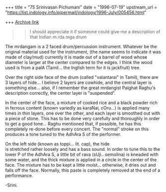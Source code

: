 +++
title = "75 Srinivasan Pichumani"
date = "1996-07-19"
upstream_url = "https://list.indology.info/pipermail/indology/1996-July/005456.html"

+++
[Archive link](https://list.indology.info/pipermail/indology/1996-July/005456.html)

>>I should appreciate it if someone could give me a
>>description of that Indian m.rda.mga drum 

The mrdangam is a 2 faced drum/percussion instrument.
Whatever be the original material used for the instrument,
(the name seems to indicate it was made of clay/mud)
currently it is made out of a barrel of wood whose 
diameter is larger at the center compared to the edges.
I think the wood used is from a palA (Tamil... the Inglish
term for it is jackfruit) tree.

Over the right side face of the drum (called "valantarai" 
in Tamil), there are 3 layers of hide... I believe 2 layers 
are cowhide, and the central layer is something else... also, 
if I remember the great mrdangist Palghat Raghu's description 
correctly, the center layer is "suspended".  

In the center of the face, a mixture of cooked rice and a
black powder rich in ferrous content (known variedly as
karaNai, cOru...) is applied many times in thin layers, 
one over the other, and each layer is smoothed out with 
a piece of stone.  This has to be done very carefully
and thoroughly in order to get a good tone... Raghu mentioned 
that, if possible, he has this completely re-done before 
every concert.  The "normal" stroke on this produces a 
tone tuned to the AdhAra S of the performer. 

On the left side (known as toppi... lit. cap), the hide  
is stretched rather loosely and has a bass sound.  In order
to tune this to the lower P of the AdhAra S, a little bit 
of rava (sUji...semolina) is kneaded with some water, and 
the thick mixture is applied in a circle in the center of 
the face.  The mixture has to be kept a little moist... 
otherwise, it dries out and falls off the face.  Normally, 
this paste is completely removed at the end of a performance.

-Srini.




